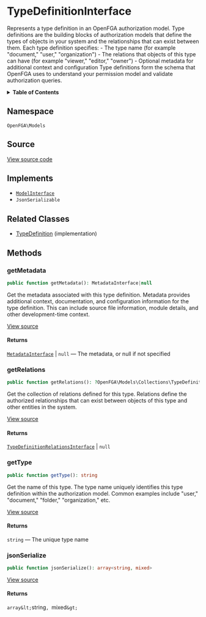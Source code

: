 # TypeDefinitionInterface

Represents a type definition in an OpenFGA authorization model. Type definitions are the building blocks of authorization models that define the types of objects in your system and the relationships that can exist between them. Each type definition specifies: - The type name (for example &quot;document,&quot; &quot;user,&quot; &quot;organization&quot;) - The relations that objects of this type can have (for example &quot;viewer,&quot; &quot;editor,&quot; &quot;owner&quot;) - Optional metadata for additional context and configuration Type definitions form the schema that OpenFGA uses to understand your permission model and validate authorization queries.

<details>
<summary><strong>Table of Contents</strong></summary>

- [Namespace](#namespace)
- [Source](#source)
- [Implements](#implements)
- [Related Classes](#related-classes)
- [Methods](#methods)

- [`getMetadata()`](#getmetadata)
  - [`getRelations()`](#getrelations)
  - [`getType()`](#gettype)
  - [`jsonSerialize()`](#jsonserialize)

</details>

## Namespace

`OpenFGA\Models`

## Source

[View source code](https://github.com/evansims/openfga-php/blob/main/src/Models/TypeDefinitionInterface.php)

## Implements

- [`ModelInterface`](ModelInterface.md)
- `JsonSerializable`

## Related Classes

- [TypeDefinition](Models/TypeDefinition.md) (implementation)

## Methods

### getMetadata

```php
public function getMetadata(): MetadataInterface|null

```

Get the metadata associated with this type definition. Metadata provides additional context, documentation, and configuration information for the type definition. This can include source file information, module details, and other development-time context.

[View source](https://github.com/evansims/openfga-php/blob/main/src/Models/TypeDefinitionInterface.php#L39)

#### Returns

[`MetadataInterface`](MetadataInterface.md) &#124; `null` — The metadata, or null if not specified

### getRelations

```php
public function getRelations(): ?OpenFGA\Models\Collections\TypeDefinitionRelationsInterface

```

Get the collection of relations defined for this type. Relations define the authorized relationships that can exist between objects of this type and other entities in the system.

[View source](https://github.com/evansims/openfga-php/blob/main/src/Models/TypeDefinitionInterface.php#L47)

#### Returns

[`TypeDefinitionRelationsInterface`](Models/Collections/TypeDefinitionRelationsInterface.md) &#124; `null`

### getType

```php
public function getType(): string

```

Get the name of this type. The type name uniquely identifies this type definition within the authorization model. Common examples include &quot;user,&quot; &quot;document,&quot; &quot;folder,&quot; &quot;organization,&quot; etc.

[View source](https://github.com/evansims/openfga-php/blob/main/src/Models/TypeDefinitionInterface.php#L58)

#### Returns

`string` — The unique type name

### jsonSerialize

```php
public function jsonSerialize(): array<string, mixed>

```

[View source](https://github.com/evansims/openfga-php/blob/main/src/Models/TypeDefinitionInterface.php#L64)

#### Returns

`array&lt;`string`, `mixed`&gt;`
